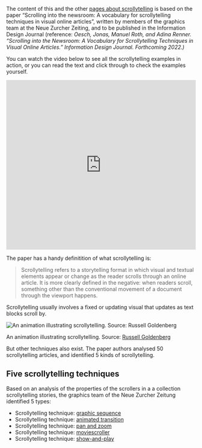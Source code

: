 The content of this and the other <span class='internal-link'>[pages about scrollytelling](tag/scrollytelling)</span> is based on the paper “Scrolling into the newsroom: A vocabulary for scrollytelling techniques in visual online articles”, written by members of the graphics team at the Neue Zurcher Zeiting, and to be published in the Information Design Journal (reference: *Oesch, Jonas, Manuel Roth, and Adina Renner. “Scrolling into the Newsroom: A Vocabulary for Scrollytelling Techniques in Visual Online Articles.” Information Design Journal. Forthcoming 2022.)*

You can watch the video below to see all the scrollytelling examples in action, or you can read the text and click through to check the examples yourself.

<iframe width="100%" height="450" src="https://www.youtube.com/embed/v2LkaxaVH74" title="YouTube video player" frameborder="0" allow="accelerometer; autoplay; clipboard-write; encrypted-media; gyroscope; picture-in-picture; web-share" allowfullscreen></iframe>

The paper has a handy definitition of what scrollytelling is:

> Scrollytelling refers to a storytelling format in which visual and textual elements appear or change as the reader scrolls through an online article. It is more clearly defined in the negative: when readers scroll, something other than the conventional movement of a document through the viewport happens.
> 

Scrollytelling usually involves a fixed or updating visual that updates as text blocks scroll by.

![An animation illustrating scrollytelling. Source: [Russell Goldenberg](https://github.com/russellgoldenberg/scrollama)](Scrollytelling%200ae4533947224ed3b08305e4c650ce0d/scrollytelling.gif)

An animation illustrating scrollytelling. Source: [Russell Goldenberg](https://github.com/russellgoldenberg/scrollama)

But other techniques also exist. The paper authors analysed 50 scrollytelling articles, and identified 5 kinds of scrollytelling.

## Five scrollytelling techniques

Based on an analysis of the properties of the scrollers in a a collection scrollytelling stories, the graphics team of the Neue Zurcher Zeitung identified 5 types:

- Scrollytelling technique: <span class='internal-link'>[graphic sequence](scrollytelling-graphic-sequence)</span>
- Scrollytelling technique: <span class='internal-link'>[animated transition](scrollytelling-animated-transition)</span>
- Scrollytelling technique: <span class='internal-link'>[pan and zoom](scrollytelling-pan-and-zoom)</span>
- Scrollytelling technique: <span class='internal-link'>[moviescroller](scrollytelling-moviescroller)</span>
- Scrollytelling technique: <span class='internal-link'>[show-and-play](scrollytelling-show-and-play)</span>